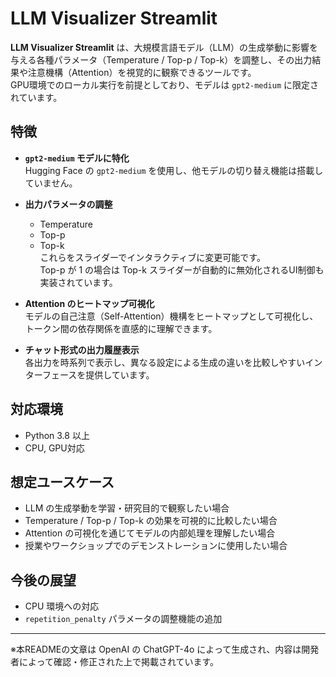 # LLM Visualizer Streamlit

**LLM Visualizer Streamlit** は、大規模言語モデル（LLM）の生成挙動に影響を与える各種パラメータ（Temperature / Top-p / Top-k）を調整し、その出力結果や注意機構（Attention）を視覚的に観察できるツールです。  
GPU環境でのローカル実行を前提としており、モデルは `gpt2-medium` に限定されています。

## 特徴

- **`gpt2-medium` モデルに特化**  
  Hugging Face の `gpt2-medium` を使用し、他モデルの切り替え機能は搭載していません。

- **出力パラメータの調整**  
  - Temperature  
  - Top-p  
  - Top-k  
  これらをスライダーでインタラクティブに変更可能です。  
  Top-p が 1 の場合は Top-k スライダーが自動的に無効化されるUI制御も実装されています。

- **Attention のヒートマップ可視化**  
  モデルの自己注意（Self-Attention）機構をヒートマップとして可視化し、トークン間の依存関係を直感的に理解できます。

- **チャット形式の出力履歴表示**  
  各出力を時系列で表示し、異なる設定による生成の違いを比較しやすいインターフェースを提供しています。

## 対応環境

- Python 3.8 以上
- CPU, GPU対応


## 想定ユースケース

- LLM の生成挙動を学習・研究目的で観察したい場合
- Temperature / Top-p / Top-k の効果を可視的に比較したい場合
- Attention の可視化を通じてモデルの内部処理を理解したい場合
- 授業やワークショップでのデモンストレーションに使用したい場合

## 今後の展望

- CPU 環境への対応
- `repetition_penalty` パラメータの調整機能の追加

---

※本READMEの文章は OpenAI の ChatGPT-4o によって生成され、内容は開発者によって確認・修正された上で掲載されています。
